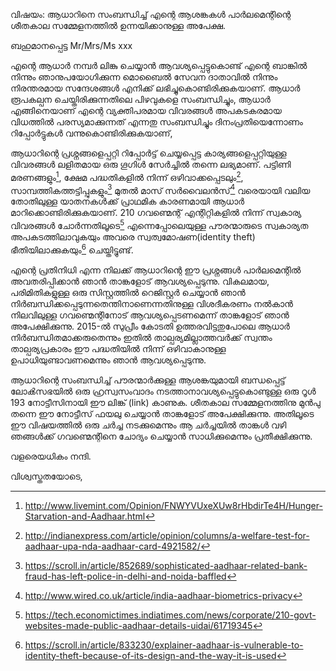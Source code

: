 വിഷയം: ആധാറിനെ സംബന്ധിച്ച് എന്റെ ആശങ്കകൾ പാർലമെന്റിന്റെ ശീതകാല സമ്മേളനത്തിൽ ഉന്നയിക്കാനുള്ള അപേക്ഷ.

ബഹുമാനപ്പെട്ട Mr/Mrs/Ms xxx

എന്റെ ആധാർ നമ്പർ ലിങ്കു ചെയ്യാൻ ആവശ്യപ്പെട്ടുകൊണ്ട് എന്റെ ബാങ്കിൽ നിന്നും ഞാനുപയോഗിക്കുന്ന മൊബൈൽ സേവന ദാതാവിൽ നിന്നും നിരന്തരമായ സന്ദേശങ്ങൾ എനിക്ക് ലഭിച്ചുകൊണ്ടിരിക്കുകയാണ്. ആധാർ രൂപകല്പന ചെയ്തിരിക്കുന്നതിലെ പിഴവുകളെ സംബന്ധിച്ചും, ആധാർ എങ്ങിനെയാണ് എന്റെ വ്യക്തിപരമായ വിവരങ്ങൾ അപകടകരമായ വിധത്തിൽ പരസ്യമാക്കുന്നത് എന്നതു സംബന്ധിച്ചും ദിനംപ്രതിയെന്നോണം
റിപ്പോർട്ടുകൾ വന്നുകൊണ്ടിരിക്കുകയാണ്,

ആധാറിന്റെ പ്രശ്നങ്ങളെപ്പറ്റി റിപ്പോർട്ട് ചെയ്യപ്പെട്ട കാര്യങ്ങളെപ്പറ്റിയുള്ള വിവരങ്ങൾ ലളിതമായ ഒരു ഗൂഗിൾ സേർച്ചിൽ തന്നെ ലഭ്യമാണ്. പട്ടിണി മരണങ്ങളും[^1], ക്ഷേമ പദ്ധതികളിൽ നിന്ന് ഒഴിവാക്കപ്പെടലും[^2], സാമ്പത്തികത്തട്ടിപ്പുകളും[^3] മുതൽ മാസ് സർവൈലൻസ്[^4] വരെയായി വലിയ തോതിലുള്ള യാതനകൾക്ക് പ്രാഥമിക കാരണമായി ആധാർ മാറിക്കൊണ്ടിരിക്കുകയാണ്. 210 ഗവണ്മെന്റ് എന്റിറ്റികളിൽ നിന്ന് സ്വകാര്യ വിവരങ്ങൾ ചോർന്നതിലൂടെ[^5] എന്നെപ്പോലെയുള്ള പൗരന്മാരുടെ സ്വകാര്യത അപകടത്തിലാവുകയും അവരെ സ്വത്വമോഷണ(identity theft) ഭീതിയിലാക്കുകയും[^6] ചെയ്തിട്ടുണ്ട്.

എന്റെ പ്രതിനിധി എന്ന നിലക്ക് ആധാറിന്റെ ഈ പ്രശ്നങ്ങൾ പാർലമെന്റിൽ അവതരിപ്പിക്കാൻ ഞാൻ താങ്കളോട് ആവശ്യപ്പെടുന്നു. വികലമായ, പരിമിതികളുള്ള ഒരു സിസ്റ്റത്തിൽ റെജിസ്റ്റർ ചെയ്യാൻ ഞാൻ നിർബന്ധിക്കപ്പെടുന്നതെന്തിനാണെന്നതിനുള്ള വിശദീകരണം നൽകാൻ നിലവിലുള്ള ഗവണ്മെന്റിനോട് ആവശ്യപ്പെടണമെന്ന് താങ്കളോട് ഞാൻ അപേക്ഷിക്കുന്നു. 2015-ൽ സുപ്രീം കോടതി ഉത്തരവിട്ടതുപോലെ ആധാർ നിർബന്ധിതമാക്കരുതെന്നും ഇതിൽ താല്പര്യമില്ലാത്തവർക്ക് സ്വന്തം താല്പര്യപ്രകാരം ഈ പദ്ധതിയിൽ നിന്ന് ഒഴിവാകാനുള്ള ഉപാധിയുണ്ടാവണമെന്നും ഞാൻ ആവശ്യപ്പെടുന്നു.

ആധാറിന്റെ സംബന്ധിച്ച് പൗരന്മാർക്കുള്ള ആശങ്കയുമായി ബന്ധപ്പെട്ട് ലോൿസഭയിൽ ഒരു ഹ്രസ്വസംവാദം നടത്താനാവശ്യപ്പെട്ടുകൊണ്ടുള്ള ഒരു റൂൾ 193 നോട്ടീസിനായി ഈ ലിങ്ക് (link) കാണുക. ശീതകാല സമ്മേളനത്തിനു മുൻപു തന്നെ ഈ നോട്ടീസ് ഫയലു ചെയ്യാൻ താങ്കളോട് അപേക്ഷിക്കുന്നു. അതിലൂടെ ഈ വിഷയത്തിൽ ഒരു ചർച്ച നടക്കുമെന്നും ആ ചർച്ചയിൽ താങ്കൾ‌ വഴി ഞങ്ങൾക്ക് ഗവണ്മെന്റിനെ ചോദ്യം ചെയ്യാൻ സാധിക്കുമെന്നും പ്രതീക്ഷിക്കുന്നു.

വളരെയധികം നന്ദി.

വിശ്വസ്തതയോടെ,

[^1]: http://www.livemint.com/Opinion/FNWYVUxeXUw8rHbdirTe4H/Hunger-Starvation-and-Aadhaar.html
[^2]: http://indianexpress.com/article/opinion/columns/a-welfare-test-for-aadhaar-upa-nda-aadhaar-card-4921582/
[^3]: https://scroll.in/article/852689/sophisticated-aadhaar-related-bank-fraud-has-left-police-in-delhi-and-noida-baffled
[^4]: http://www.wired.co.uk/article/india-aadhaar-biometrics-privacy
[^5]: https://tech.economictimes.indiatimes.com/news/corporate/210-govt-websites-made-public-aadhaar-details-uidai/61719345
[^6]: https://scroll.in/article/833230/explainer-aadhaar-is-vulnerable-to-identity-theft-because-of-its-design-and-the-way-it-is-used
